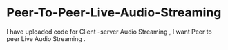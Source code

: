 # Peer-To-Peer-Live-Audio-Streaming
I have uploaded code for Client -server Audio Streaming , I want Peer to peer Live Audio Streaming .
